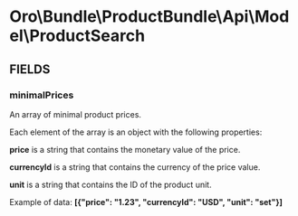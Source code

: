 # Oro\Bundle\ProductBundle\Api\Model\ProductSearch

## FIELDS

### minimalPrices

An array of minimal product prices.

Each element of the array is an object with the following properties:

**price** is a string that contains the monetary value of the price.

**currencyId** is a string that contains the currency of the price value.

**unit** is a string that contains the ID of the product unit.

Example of data: **\[{"price": "1.23", "currencyId": "USD", "unit": "set"}\]**

